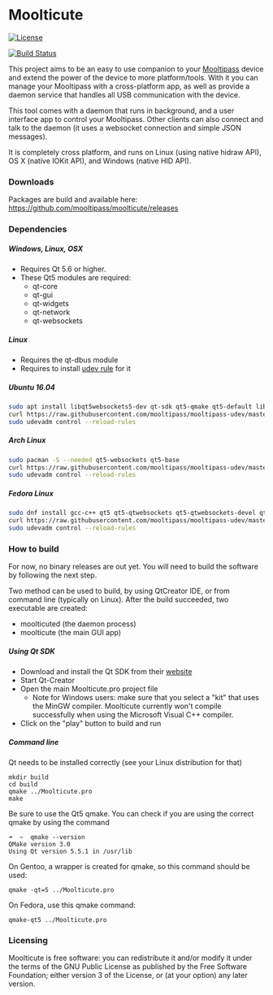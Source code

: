 Moolticute
==========

[![License](https://img.shields.io/badge/license-GPLv3%2B-blue.svg)](http://www.gnu.org/licenses/gpl.html)

[![Build Status](https://travis-ci.org/mooltipass/moolticute.svg?branch=master)](https://travis-ci.org/mooltipass/moolticute)

This project aims to be an easy to use companion to your [Mooltipass](http://www.themooltipass.com) device and extend
the power of the device to more platform/tools.
With it you can manage your Mooltipass with a cross-platform app, as well as provide a daemon service that
handles all USB communication with the device.

This tool comes with a daemon that runs in background, and a user interface app to control your Mooltipass.
Other clients can also connect and talk to the daemon (it uses a websocket connection and simple JSON messages).

It is completely cross platform, and runs on Linux (using native hidraw API), OS X (native IOKit API), and Windows (native HID API).

### Downloads
Packages are build and available here: https://github.com/mooltipass/moolticute/releases

### Dependencies

##### Windows, Linux, OSX
 - Requires Qt 5.6 or higher.
 - These Qt5 modules are required:
   - qt-core
   - qt-gui
   - qt-widgets
   - qt-network
   - qt-websockets

##### Linux
 - Requires the qt-dbus module
 - Requires to install [udev rule](https://github.com/mooltipass/mooltipass-udev) for it

##### Ubuntu 16.04
```bash
sudo apt install libqt5websockets5-dev qt-sdk qt5-qmake qt5-default libudev-dev
curl https://raw.githubusercontent.com/mooltipass/mooltipass-udev/master/udev/69-mooltipass.rules | sudo tee /etc/udev/rules.d/69-mooltipass.rules
sudo udevadm control --reload-rules
```

##### Arch Linux
```bash
sudo pacman -S --needed qt5-websockets qt5-base
curl https://raw.githubusercontent.com/mooltipass/mooltipass-udev/master/udev/69-mooltipass.rules | sudo tee /etc/udev/rules.d/69-mooltipass.rules
sudo udevadm control --reload-rules
```

##### Fedora Linux
```bash
sudo dnf install gcc-c++ qt5 qt5-qtwebsockets qt5-qtwebsockets-devel qt5-qttools-devel systemd-devel
curl https://raw.githubusercontent.com/mooltipass/mooltipass-udev/master/udev/69-mooltipass.rules | sudo tee /etc/udev/rules.d/69-mooltipass.rules
sudo udevadm control --reload-rules
```

### How to build

For now, no binary releases are out yet. You will need to build the software by following the next step.

Two method can be used to build, by using QtCreator IDE, or from command line (typically on Linux). After the build succeeded, two executable are created:
 - moolticuted (the daemon process)
 - moolticute (the main GUI app)

##### Using Qt SDK

 - Download and install the Qt SDK from their [website](http://qt.io)
 - Start Qt-Creator
 - Open the main Moolticute.pro project file 
    - Note for Windows users: make sure that you select a "kit" that uses the MinGW compiler.
      Moolticute currently won't compile successfully when using the Microsoft Visual C++ compiler.
 - Click on the "play" button to build and run

##### Command line

Qt needs to be installed correctly (see your Linux distribution for that)

```
mkdir build
cd build
qmake ../Moolticute.pro
make
```

Be sure to use the Qt5 qmake. You can check if you are using the correct qmake by using the command
```
➜  ~  qmake --version
QMake version 3.0
Using Qt version 5.5.1 in /usr/lib
```

On Gentoo, a wrapper is created for qmake, so this command should be used:
```
qmake -qt=5 ../Moolticute.pro
```

On Fedora, use this qmake command:
```
qmake-qt5 ../Moolticute.pro
```

### Licensing

Moolticute is free software: you can redistribute it and/or modify it under the terms of the GNU Public License as published by the Free Software Foundation; either version 3 of the License, or (at your option) any later version.
  

